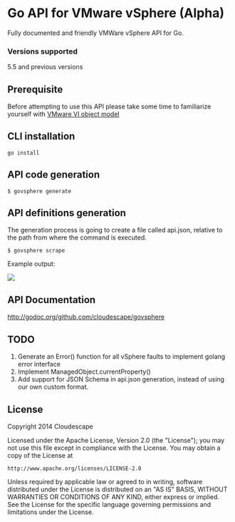 # Go API for VMware vSphere (Alpha)

Fully documented and friendly VMWare vSphere API for Go.

### Versions supported
5.5 and previous versions

## Prerequisite
Before attempting to use this API please take some time to familiarize yourself with [VMware VI object model](http://www.doublecloud.org/2010/02/object-model-of-vmware-vsphere-api-a-big-picture-in-2-minutes/)


## CLI installation
`go install`

## API code generation
`$ govsphere generate`

## API definitions generation
The generation process is going to create a file called api.json, relative to the path
from where the command is executed.

`$ govsphere scrape`

Example output:

![](https://i.cloudup.com/sEiUVA9a8L.png)

## API Documentation
http://godoc.org/github.com/cloudescape/govsphere

## TODO
1. Generate an Error() function for all vSphere faults to implement golang error interface
2. Implement ManagedObject.currentProperty()
3. Add support for JSON Schema in api.json generation, instead of using our own custom format.

## License
Copyright 2014 Cloudescape

Licensed under the Apache License, Version 2.0 (the "License");
you may not use this file except in compliance with the License.
You may obtain a copy of the License at

    http://www.apache.org/licenses/LICENSE-2.0

Unless required by applicable law or agreed to in writing, software
distributed under the License is distributed on an "AS IS" BASIS,
WITHOUT WARRANTIES OR CONDITIONS OF ANY KIND, either express or implied.
See the License for the specific language governing permissions and
limitations under the License.
